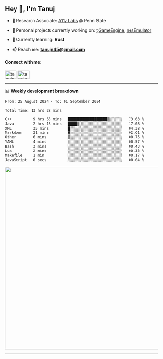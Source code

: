 <h2>Hey 👋, I'm Tanuj</h2>

- 🔬 Research Associate: [A11y Labs](https://a11y.ist.psu.edu/) @ Penn State 

- 🔭 Personal projects currently working on: [tjGameEngine](https://github.com/tanujn45/tjGameEngine), [nesEmulator](https://github.com/tanujn45/nesEmulator)

- 🌱 Currently learning: **Rust**

- 📫 Reach me: **tanujn45@gmail.com**

<h4 align="left">Connect with me:</h4>
<p align="left">
<a href="https://twitter.com/tanujn45" target="blank"><img align="center" src="https://raw.githubusercontent.com/rahuldkjain/github-profile-readme-generator/master/src/images/icons/Social/twitter.svg" alt="tanujn45" height="28" width="38" /></a>
<a href="https://linkedin.com/in/tanujn45" target="blank"><img align="center" src="https://raw.githubusercontent.com/rahuldkjain/github-profile-readme-generator/master/src/images/icons/Social/linked-in-alt.svg" alt="tanujn45" height="28" width="38" /></a>
</p>

-------

📊 **Weekly development breakdown**
<!--START_SECTION:waka-->

```txt
From: 25 August 2024 - To: 01 September 2024

Total Time: 13 hrs 28 mins

C++          9 hrs 55 mins   ██████████████████▒░░░░░░   73.63 %
Java         2 hrs 18 mins   ████▒░░░░░░░░░░░░░░░░░░░░   17.08 %
XML          35 mins         █░░░░░░░░░░░░░░░░░░░░░░░░   04.38 %
Markdown     21 mins         ▓░░░░░░░░░░░░░░░░░░░░░░░░   02.61 %
Other        6 mins          ▒░░░░░░░░░░░░░░░░░░░░░░░░   00.75 %
YAML         4 mins          ░░░░░░░░░░░░░░░░░░░░░░░░░   00.57 %
Bash         3 mins          ░░░░░░░░░░░░░░░░░░░░░░░░░   00.43 %
Lua          2 mins          ░░░░░░░░░░░░░░░░░░░░░░░░░   00.33 %
Makefile     1 min           ░░░░░░░░░░░░░░░░░░░░░░░░░   00.17 %
JavaScript   0 secs          ░░░░░░░░░░░░░░░░░░░░░░░░░   00.04 %
```

<!--END_SECTION:waka-->

<img src="https://wakatime.com/share/@018e9abd-1aa4-4aa6-9db7-5ca3b999e810/4650b67a-98aa-46b4-b598-3d8a2451f0df.svg" width="600"/>

-------
